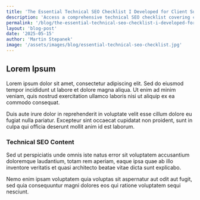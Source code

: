 ```yaml
---
title: 'The Essential Technical SEO Checklist I Developed for Client Success'
description: 'Access a comprehensive technical SEO checklist covering crawlability, indexability, security, performance, and content structure. Improve your search engine visibility with systematic website optimization strategies.'
permalink: '/blog/the-essential-technical-seo-checklist-i-developed-for-client-success/'
layout: 'blog-post'
date: '2025-05-15'
author: 'Martin Stepanek'
image: '/assets/images/blog/essential-technical-seo-checklist.jpg'
---
```


## Lorem Ipsum

Lorem ipsum dolor sit amet, consectetur adipiscing elit. Sed do eiusmod tempor incididunt ut labore et dolore magna aliqua. Ut enim ad minim veniam, quis nostrud exercitation ullamco laboris nisi ut aliquip ex ea commodo consequat.

Duis aute irure dolor in reprehenderit in voluptate velit esse cillum dolore eu fugiat nulla pariatur. Excepteur sint occaecat cupidatat non proident, sunt in culpa qui officia deserunt mollit anim id est laborum.

### Technical SEO Content

Sed ut perspiciatis unde omnis iste natus error sit voluptatem accusantium doloremque laudantium, totam rem aperiam, eaque ipsa quae ab illo inventore veritatis et quasi architecto beatae vitae dicta sunt explicabo.

Nemo enim ipsam voluptatem quia voluptas sit aspernatur aut odit aut fugit, sed quia consequuntur magni dolores eos qui ratione voluptatem sequi nesciunt.
